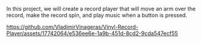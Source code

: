 In this project, we will create a record player that will move an arm over the record, make the record
spin, and play music when a button is pressed.

https://github.com/VladimirVinageras/Vinyl-Record-Player/assets/17742064/e536ee6e-1a9b-451d-8cd2-9cda547ecf55




